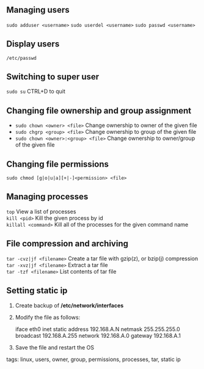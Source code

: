 Managing users
--------------
`sudo adduser <username>`
`sudo userdel <username>`
`sudo passwd <username>`

Display users
-------------
`/etc/passwd`

Switching to super user
-----------------------
`sudo su` CTRL+D to quit

Changing file ownership and group assignment
---------------------------------------------
* `sudo chown <owner> <file>` Change ownership to owner of the given file
* `sudo chgrp <group> <file>` Change ownership to group of the given file
* `sudo chown <owner>:<group> <file>` Change ownership to owner/group of the given file

Changing file permissions
-------------------------
`sudo chmod [g|o|u|a][+|-]<permission> <file>`

Managing processes
------------------
`top` View a list of processes  
`kill <pid>` Kill the given process by id  
`killall <command>` Kill all of the processes for the given command name

File compression and archiving
------------------------------
`tar -cvz|jf <filename>` Create a tar file with gzip(z), or bzip(j) compression  
`tar -xvz|jf <filename>` Extract a tar file  
`tar -tzf <filename>` List contents of tar file

Setting static ip
-----------------
1. Create backup of **/etc/network/interfaces**
2. Modify the file as follows:  

    iface eth0 inet static
        address 192.168.A.N
        netmask 255.255.255.0
        broadcast 192.168.A.255
        network 192.168.A.0
        gateway 192.168.A.1
3. Save the file and restart the OS


tags: linux, users, owner, group, permissions, processes, tar, static ip 
